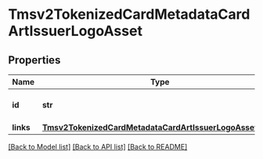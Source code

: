 # Tmsv2TokenizedCardMetadataCardArtIssuerLogoAsset

## Properties
Name | Type | Description | Notes
------------ | ------------- | ------------- | -------------
**id** | **str** | The Id of the issuer logo asset.  | [optional] 
**links** | [**Tmsv2TokenizedCardMetadataCardArtIssuerLogoAssetLinks**](Tmsv2TokenizedCardMetadataCardArtIssuerLogoAssetLinks.md) |  | [optional] 

[[Back to Model list]](../README.md#documentation-for-models) [[Back to API list]](../README.md#documentation-for-api-endpoints) [[Back to README]](../README.md)


